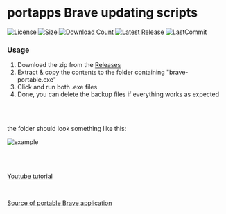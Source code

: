# portapps Brave updating scripts
[![License](https://img.shields.io/github/license/mirbyte/portapps-brave-updater?color=orange&maxAge=604800)](https://raw.githubusercontent.com/mirbyte/portapps-brave-updater/master/LICENSE)
![Size](https://img.shields.io/github/repo-size/mirbyte/portapps-brave-updater?label=size&color=orange&maxAge=86400)
[![Download Count](https://img.shields.io/github/downloads/mirbyte/portapps-brave-updater/total?color=orange&maxAge=86400)](https://github.com/mirbyte/portapps-brave-updater/releases)
[![Latest Release](https://img.shields.io/github/release/mirbyte/portapps-brave-updater.svg?color=orange&maxAge=86400)](https://github.com/mirbyte/portapps-brave-updater/releases/latest)
![LastCommit](https://img.shields.io/github/last-commit/mirbyte/portapps-brave-updater?color=orange&label=Repo+Updated)

### Usage
1. Download the zip from the [Releases](https://github.com/mirbyte/portapps-brave-updater/releases)
2. Extract & copy the contents to the folder containing "brave-portable.exe"
3. Click and run both .exe files
4. Done, you can delete the backup files if everything works as expected

<br>
<br>

the folder should look something like this:


![example](https://github.com/user-attachments/assets/7611e48e-369b-417b-b7ca-4000c4181e3d)

<br>
<br>

[Youtube tutorial](https://www.youtube.com/watch?v=UAM5LLxb6xg)

<br>

[Source of portable Brave application](portapps.io/app/brave-portable/)
